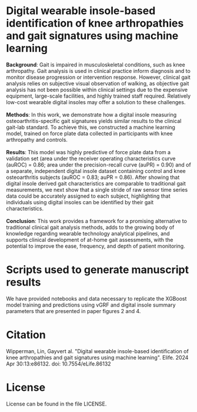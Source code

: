 # Digital wearable insole-based identification of knee arthropathies and gait signatures using machine learning 
<b>Background</b>: Gait is impaired in musculoskeletal conditions, such as knee arthropathy. Gait analysis is used in clinical practice inform diagnosis and to monitor disease progression or intervention response. However, clinical gait analysis relies on subjective visual observation of walking, as objective gait analysis has not been possible within clinical settings due to the expensive equipment, large-scale facilities, and highly trained staff required. Relatively low-cost wearable digital insoles may offer a solution to these challenges. 
<br><br><b>Methods</b>: In this work, we demonstrate how a digital insole measuring osteoarthritis-specific gait signatures yields similar results to the clinical gait-lab standard. To achieve this, we constructed a machine learning model, trained on force plate data collected in participants with knee arthropathy and controls. 
<br><br><b>Results</b>: This model was highly predictive of force plate data from a validation set (area under the receiver operating characteristics curve (auROC) = 0.86; area under the precision-recall curve (auPR) = 0.90) and of a separate, independent digital insole dataset containing control and knee osteoarthritis subjects (auROC = 0.83; auPR = 0.86). After showing that digital insole derived gait characteristics are comparable to traditional gait measurements, we next show that a single stride of raw sensor time series data could be accurately assigned to each subject, highlighting that individuals using digital insoles can be identified by their gait characteristics. 
<br><br><b>Conclusion</b>: This work provides a framework for a promising alternative to traditional clinical gait analysis methods, adds to the growing body of knowledge regarding wearable technology analytical pipelines, and supports clinical development of at-home gait assessments, with the potential to improve the ease, frequency, and depth of patient monitoring.

# Scripts used to generate manuscript results
We have provided notebooks and data necessary to replicate the XGBoost model training and predictions using vGRF and digital insole summary parameters that are presented in paper figures 2 and 4.

# Citation
Wipperman, Lin, Gayvert al. "Digital wearable insole-based identification of knee arthropathies and gait signatures using machine learning". Elife. 2024 Apr 30:13:e86132. doi: 10.7554/eLife.86132

# License
License can be found in the file LICENSE.
